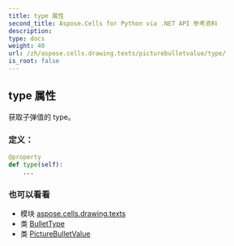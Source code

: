```yaml
---
title: type 属性
second_title: Aspose.Cells for Python via .NET API 参考资料
description:
type: docs
weight: 40
url: /zh/aspose.cells.drawing.texts/picturebulletvalue/type/
is_root: false
---
```

## type 属性

获取子弹值的 type。
### 定义：
```python
@property
def type(self):
    ...
```

### 也可以看看
* 模块 [aspose.cells.drawing.texts](../../)
* 类 [BulletType](/cells/python-net/zh/aspose.cells.drawing.texts/bullettype)
* 类 [PictureBulletValue](/cells/python-net/zh/aspose.cells.drawing.texts/picturebulletvalue)
